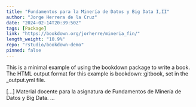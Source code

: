 ```yaml
---
title: "Fundamentos para la Minería de Datos y Big Data I,II"
author: "Jorge Herrera de la Cruz"
date: "2024-02-14T20:39:50Z"
tags: [Package]
link: "https://bookdown.org/jorherre/mineria_fin/"
length_weight: "10.9%"
repo: "rstudio/bookdown-demo"
pinned: false
---
```


<p>This is a minimal example of using the bookdown package to write a book.
The HTML output format for this example is bookdown::gitbook,
set in the _output.yml file.</p> [...] Material docente para la asignatura de Fundamentos de Minería de Datos y Big Data. ...
